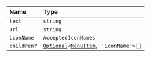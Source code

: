 | Name        | Type                                                                                               |
| :---------- |:---------------------------------------------------------------------------------------------------|
| `text`      | `string`                                                                                           |
| `url`       | `string`                                                                                           |
| `iconName`  | `AcceptedIconNames`                                                                                |
| `children?` | <code>[Optional](../utilities/Types/Optional)<[MenuItem](../Types/MenuItem), 'iconName'\>[]</code> |
